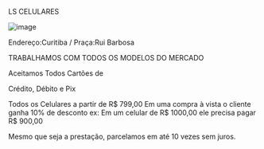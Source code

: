 LS  CELULARES

![image](https://user-images.githubusercontent.com/114025479/205997922-b8146da8-96d7-4d1a-8160-785f2252aa82.png)

Endereço:Curitiba / Praça:Rui Barbosa


TRABALHAMOS COM TODOS OS MODELOS DO MERCADO

Aceitamos Todos Cartões de

Crédito, Débito e Pix



Todos os Celulares a partir de R$ 799,00 Em uma compra à vista o cliente ganha 10% de desconto ex: Em um celular de R$ 1000,00 ele precisa pagar R$ 900,00

Mesmo que seja a prestação, parcelamos em até 10 vezes sem juros.
